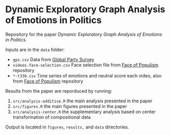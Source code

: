 # Dynamic Exploratory Graph Analysis of Emotions in Politics

Repository for the paper *Dynamic Exploratory Graph Analysis of Emotions in Politics*.

Inputs are in the `data` folder:
- `gps.csv` Data from [Global Party Survey](https://www.globalpartysurvey.org/)
- `videos-face-selection.csv` Face selection file from [Face of Populism](https://github.com/atomashevic/face-of-populism) repository
- `*-t330.csv` Time series of emotions and neutral score each video, also from [Face of Populism](https://github.com/atomashevic/face-of-populism) repository

Results from the paper are reporduced by running:

1. `src/analysis-additive.R` the main analysis presented in the paper
2. `src/figures.R` the main figures presented in the paper
3. `src/analysis-center.R` the supplementary analysis based on center transformation of compositional data

Output is located in `figures`, `results,` and `data` directories.
